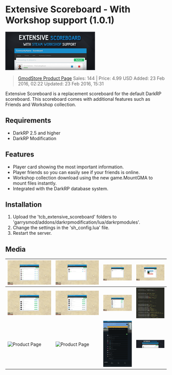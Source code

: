 # Extensive Scoreboard - With Workshop support (1.0.1)
![Banner](__product/product-listing.png)
> [GmodStore Product Page](https://www.gmodstore.com/market/view/tcb-premium-extensive-scoreboard)
Sales: 144  | Price: 4.99 USD
Added: 23 Feb 2016, 02:22
Updated: 23 Feb 2016, 15:31

Extensive Scoreboard is a replacement scoreboard for the default DarkRP scoreboard. This scoreboard comes with additional features such as Friends and Workshop collection.

## Requirements
- DarkRP 2.5 and higher
- DarkRP Modification

## Features
- Player card showing the most important information.
- Player friends so you can easily see if your friends is online.
- Workshop collection download using the new game.MountGMA to mount files instantly.
- Integrated with the DarkRP database system.

## Installation
1. Upload the 'tcb_extensive_scoreboard' folders to 'garrysmod/addons/darkrpmodification/lua/darkrpmodules'.
2. Change the settings in the 'sh_config.lua' file.
3. Restart the server.

## Media
| ![Tab: Online](__product/product-image-online.png) |  ![Tab: Friends](__product/product-image-friends.png) |  ![Tab: Staff](__product/product-image-staff.png) | ![Tab: Player Card](__product/product-image-player-card.png)
|---|---|---|---|
| ![Tab: Workshop Collection](__product/product-image-workshop-collection-1.png) |  ![Tab: Workshop Collection (Installed)](__product/product-image-workshop-collection-2.png)  |  ![Tab: Workshop Collection (Downloading)](__product/product-image-workshop-collection-3.png)  | ![Tab: Settings](__product/product-image-settings.png)
| ![Product Page](__product/product-page-1.png) |  ![Product Page](__product/product-page-2.png)   |  ![Product Discussion](__product/product-discussion.png)   | ![Product Header](__product/product-header.png)
